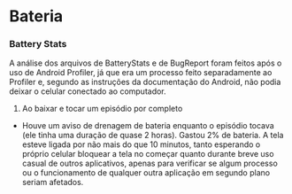 # Bateria

### Battery Stats

A análise dos arquivos de BatteryStats e de BugReport foram feitos após o uso de Android Profiler, já que era um processo feito separadamente ao Profiler e, segundo as instruções da documentação do Android, não podia deixar o celular conectado ao computador.

01. Ao baixar e tocar um episódio por completo
   - Houve um aviso de drenagem de bateria enquanto o episódio tocava (ele tinha uma duração de quase 2 horas). Gastou 2% de bateria. A tela esteve ligada por não mais do que 10 minutos, tanto esperando o próprio celular bloquear a tela no começar quanto durante breve uso casual de outros aplicativos, apenas para verificar se algum processo ou o funcionamento de qualquer outra aplicação em segundo plano seriam afetados.
